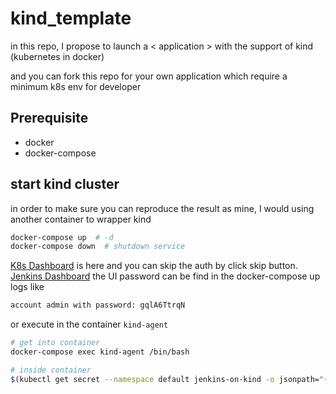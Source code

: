 # kind_template

in this repo, I propose to launch a < application > with the support of kind (kubernetes in docker)

and you can fork this repo for your own application which require a minimum k8s env for developer

## Prerequisite

- docker
- docker-compose

## start kind cluster

in order to make sure you can reproduce the result as mine, I would using another container to wrapper kind

```bash
docker-compose up  # -d
docker-compose down  # shutdown service
```

[K8s Dashboard](http://127.0.0.1:8001/api/v1/namespaces/kubernetes-dashboard/services/https:kubernetes-dashboard:/proxy/#/login) is here and you can skip the auth by click skip button.
[Jenkins Dashboard](http://127.0.0.1:8080) the UI password can be find in the docker-compose up logs like

```bash
account admin with password: gqlA6TtrqN
```

or execute in the container `kind-agent`

```bash
# get into container
docker-compose exec kind-agent /bin/bash 

# inside container
$(kubectl get secret --namespace default jenkins-on-kind -o jsonpath="{.data.jenkins-admin-password}" | base64 --decode)
```
